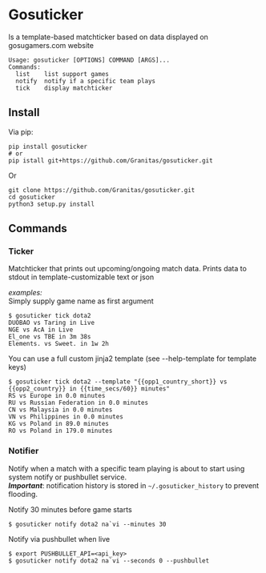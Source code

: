 # Gosuticker
Is a template-based matchticker based on data displayed on gosugamers.com website

```console
Usage: gosuticker [OPTIONS] COMMAND [ARGS]...
Commands:
  list    list support games
  notify  notify if a specific team plays
  tick    display matchticker
```

## Install

Via pip:

```console
pip install gosuticker
# or
pip istall git+https://github.com/Granitas/gosuticker.git
```

Or 

```console
git clone https://github.com/Granitas/gosuticker.git
cd gosuticker
python3 setup.py install
```

## Commands

### Ticker  

Matchticker that prints out upcoming/ongoing match data. Prints data to stdout in template-customizable text or json

*examples:*  
Simply supply game name as first argument

```console
$ gosuticker tick dota2
DUOBAO vs Taring in Live
NGE vs AcA in Live
El_one vs TBE in 3m 38s
Elements. vs Sweet. in 1w 2h
```

You can use a full custom jinja2 template (see --help-template for template keys)

```console
$ gosuticker tick dota2 --template "{{opp1_country_short}} vs {{opp2_country}} in {{time_secs/60}} minutes"
RS vs Europe in 0.0 minutes
RU vs Russian Federation in 0.0 minutes
CN vs Malaysia in 0.0 minutes
VN vs Philippines in 0.0 minutes
KG vs Poland in 89.0 minutes
RO vs Poland in 179.0 minutes
```


### Notifier

Notify when a match with a specific team playing is about to start using system notify or pushbullet service.  
**_Important_**: notification history is stored in `~/.gosuticker_history` to prevent flooding.

Notify 30 minutes before game starts
```console
$ gosuticker notify dota2 na`vi --minutes 30
```

Notify via pushbullet when live
```console
$ export PUSHBULLET_API=<api_key>
$ gosuticker notify dota2 na`vi --seconds 0 --pushbullet
```

